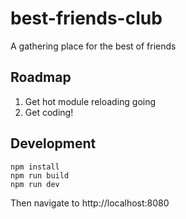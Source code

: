 # best-friends-club
A gathering place for the best of friends

## Roadmap
1. Get hot module reloading going
2. Get coding!

## Development
```
npm install
npm run build
npm run dev
```

Then navigate to http://localhost:8080
